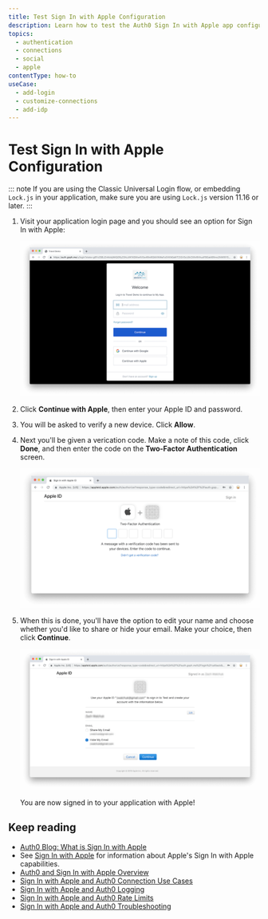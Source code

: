 ```yaml
---
title: Test Sign In with Apple Configuration
description: Learn how to test the Auth0 Sign In with Apple app configuration. 
topics:
  - authentication
  - connections
  - social
  - apple
contentType: how-to
useCase:
  - add-login
  - customize-connections
  - add-idp
---
```


# Test Sign In with Apple Configuration

::: note
If you are using the Classic Universal Login flow, or embedding `Lock.js` in your application, make sure you are using `Lock.js` version 11.16 or later.
:::

1. Visit your application login page and you should see an option for Sign In with Apple:

    ![Apple Login Page](/media/articles/connections/social/apple/apple-login-page.png)

2. Click **Continue with Apple**, then enter your Apple ID and password.

3. You will be asked to verify a new device. Click **Allow**.

4. Next you'll be given a verication code. Make a note of this code, click **Done**, and then enter the code on the **Two-Factor Authentication** screen.

    ![Apple Two-Factor Authentication](/media/articles/connections/social/apple/apple-2FA.png)

5. When this is done, you'll have the option to edit your name and choose whether you'd like to share or hide your email. Make your choice, then click **Continue**.

    ![Apple Email Preferences](/media/articles/connections/social/apple/apple-email-preferences.png)

    You are now signed in to your application with Apple!

## Keep reading

* [Auth0 Blog: What is Sign In with Apple](https://auth0.com/blog/what-is-sign-in-with-apple-a-new-identity-provider/)
* See [Sign In with Apple](https://developer.apple.com/sign-in-with-apple/) for information about Apple's Sign In with Apple capabilities.
* [Auth0 and Sign In with Apple Overview](/connections/social/apple)
* [Sign In with Apple and Auth0 Connection Use Cases](/connections/references/apple-native/references/siwa-use-cases)
* [Sign In with Apple and Auth0 Logging](/connections/references/apple-native/references/siwa-logging)
* [Sign In with Apple and Auth0 Rate Limits](/connections/references/apple-native/references/siwa-rate-limits)
* [Sign In with Apple and Auth0 Troubleshooting](/connections/references/apple-native/references/siwa-troubleshooting)
